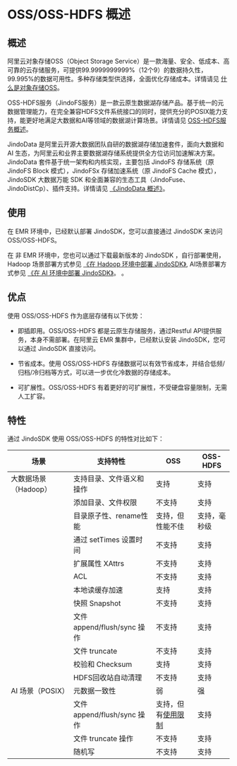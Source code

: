 # OSS/OSS-HDFS 概述

## 概述

阿里云对象存储OSS（Object Storage Service）是一款海量、安全、低成本、高可靠的云存储服务，可提供99.9999999999%（12个9）的数据持久性，99.995%的数据可用性。多种存储类型供选择，全面优化存储成本。详情请见 [什么是对象存储OSS](https://help.aliyun.com/document_detail/31817.html)。

OSS-HDFS服务（JindoFS服务）是一款云原生数据湖存储产品。基于统一的元数据管理能力，在完全兼容HDFS文件系统接口的同时，提供充分的POSIX能力支持，能更好地满足大数据和AI等领域的数据湖计算场景。详情请见 [OSS-HDFS服务概述](https://help.aliyun.com/document_detail/405089.html)。

JindoData 是阿里云开源大数据团队自研的数据湖存储加速套件，面向大数据和 AI 生态，为阿里云和业界主要数据湖存储系统提供全方位访问加速解决方案。JindoData 套件基于统一架构和内核实现，主要包括 JindoFS 存储系统（原 JindoFS Block 模式），JindoFSx 存储加速系统（原 JindoFS Cache 模式），JindoSDK 大数据万能 SDK 和全面兼容的生态工具（JindoFuse、JindoDistCp）、插件支持。详情请见 [《JindoData 概述》](../README.md)。 

## 使用

在 EMR 环境中，已经默认部署 JindoSDK，您可以直接通过 JindoSDK 来访问 OSS/OSS-HDFS。

在 非 EMR 环境中，您也可以通过下载最新版本的 JindoSDK ，自行部署使用，Hadoop 场景部署方式参见 [《在 Hadoop 环境中部署 JindoSDK》](../jindosdk/jindosdk_deployment_hadoop.md), AI场景部署方式参见 [《在 AI 环境中部署 JindoSDK》](../jindosdk/jindosdk_deployment_ai.md)。
。

## 优点

使用 OSS/OSS-HDFS 作为底层存储有以下优势：

*   即插即用。OSS/OSS-HDFS 都是云原生存储服务，通过Restful API提供服务，本身不需部署。在阿里云 EMR 集群中，已经默认安装 JindoSDK，您可以通过 JindoSDK 直接访问。
    
*   节省成本。使用 OSS/OSS-HDFS 存储数据可以有效节省成本，并结合低频/归档/冷归档等方式，可以进一步优化冷数据的存储成本。
    
*   可扩展性。OSS/OSS-HDFS 有着更好的可扩展性，不受硬盘容量限制，无需人工扩容。
    

## 特性

通过 JindoSDK 使用 OSS/OSS-HDFS 的特性对比如下：

|  场景  |  支持特性  |  OSS  |  OSS-HDFS  |
| --- | --- | --- | --- |
|  大数据场景 （Hadoop）  |  支持目录、文件语义和操作  |  支持  |  支持  |
|  |  添加目录、文件权限  |  不支持  |  支持  |
|  |  目录原子性、rename性能  |  支持，但性能不佳  |  支持，毫秒级  |
|  |  通过 setTimes 设置时间  |  不支持  |  支持  |
|  |  扩展属性 XAttrs  |  不支持  |  支持  |
|  |  ACL  |  不支持  |  支持  |
|  |  本地读缓存加速  |  支持  |  支持  |
|  |  快照 Snapshot  |  不支持  |  支持  |
|  |  文件 append/flush/sync 操作  |  不支持  |  支持  |
|  |  文件 truncate  |  不支持  |  支持  |
|  |  校验和 Checksum  |  支持  |  支持  |
|  |  HDFS回收站自动清理  |  不支持  |  支持  |
|  AI 场景（POSIX）  |  元数据一致性  |  弱  |  强  |
|  |  文件 append/flush/sync 操作  |  支持，但有[使用限制](https://help.aliyun.com/document_detail/31981.html)  |  支持  |
|  |  文件 truncate 操作  |  不支持  |  支持  |
|  |  随机写  |  不支持  |  支持  |